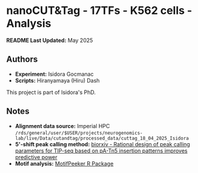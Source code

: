 
# nanoCUT&Tag - 17TFs - K562 cells - Analysis

**README Last Updated:** May 2025

## Authors
- **Experiment:** Isidora Gocmanac
- **Scripts:** Hiranyamaya (Hiru) Dash

This project is part of Isidora's PhD.

## Notes
- **Alignment data source:** Imperial HPC `/rds/general/user/$USER/projects/neurogenomics-lab/live/Data/cutandtag/processed_data/cuttag_18_04_2025_Isidora`
- **5'-shift peak calling method:** [biorxiv - Rational design of peak calling parameters for TIP-seq based on pA-Tn5 insertion patterns improves predictive power](https://www.biorxiv.org/content/10.1101/2024.10.08.617149v1) 
- **Motif analysis:** [MotifPeeker R Package](https://github.com/neurogenomics/MotifPeeker)
